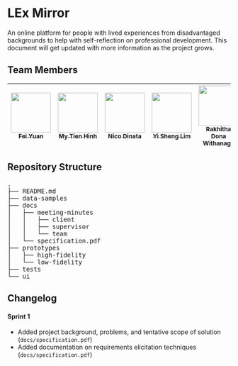 # LEx Mirror

An online platform for people with lived experiences from disadvantaged backgrounds to help with self-reflection on professional development. This document will get updated with more information as the project grows.

## Team Members

| <a href="https://github.com/yuanf3" /><img src="https://github.com/yuanf3.png" width="90px;" /><br /><sub>Fei Yuan</sub></a> | <a href="https://github.com/mhinh" /><img src="https://github.com/mhinh.png" width="90px;" /><br /><sub>My Tien Hinh</sub></a> | <a href="https://github.com/nictar" /><img src="https://github.com/nictar.png" width="90px;" /><br /><sub>Nico Dinata</sub></a> | <a href="https://github.com/limyish" /><img src="https://github.com/limyish.png" width="90px;" /><br /><sub>Yi Sheng Lim</sub></a> | <a href="https://github.com/dor1112" /><img src="https://github.com/dor1112.png" width="90px;" /><br /><sub>Rakhitha Dona Withanage</sub></a> |
| :---: | :---: | :---: | :---: | :---: |

## Repository Structure
<pre>
.
├── README.md
├── data-samples
├── docs
│   ├── meeting-minutes
│   │   ├── client
│   │   ├── supervisor
│   │   └── team
│   └── specification.pdf
├── prototypes
│   ├── high-fidelity
│   └── low-fidelity
├── tests
└── ui
</pre>

## Changelog
#### Sprint 1
- Added project background, problems, and tentative scope of solution (`docs/specification.pdf`)
- Added documentation on requirements elicitation techniques (`docs/specification.pdf`)
